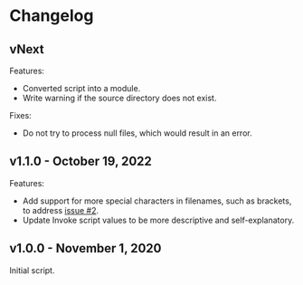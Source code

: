 # Changelog

## vNext

Features:

- Converted script into a module.
- Write warning if the source directory does not exist.

Fixes:

- Do not try to process null files, which would result in an error.

## v1.1.0 - October 19, 2022

Features:

- Add support for more special characters in filenames, such as brackets, to address [issue #2](https://github.com/deadlydog/MoveFilesIntoDateDirectories/issues/2).
- Update Invoke script values to be more descriptive and self-explanatory.

## v1.0.0 - November 1, 2020

Initial script.
